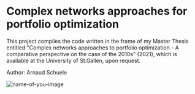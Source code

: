 # Complex networks approaches for portfolio optimization

This project compiles the code written in the frame of my Master Thesis entitled "Complex networks approaches to portfolio optimization - A comparative perspective on the case of the 2010s" (2021), which is available at the University of St.Gallen, upon request.

Author: Arnaud Schuele

![name-of-you-image](https://your-copied-image-address)
